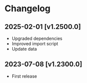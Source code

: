 # Changelog

## 2025-02-01 [v1.2500.0]

- Upgraded dependencies
- Improved import script
- Update data

## 2023-07-08 [v1.2300.0]

- First release
